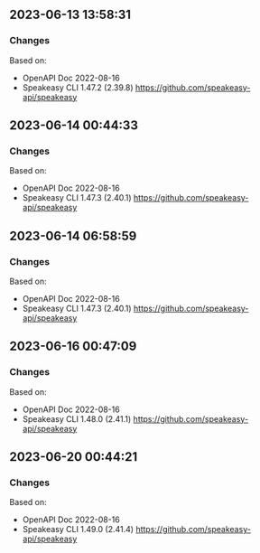

## 2023-06-13 13:58:31
### Changes
Based on:
- OpenAPI Doc 2022-08-16 
- Speakeasy CLI 1.47.2 (2.39.8) https://github.com/speakeasy-api/speakeasy

## 2023-06-14 00:44:33
### Changes
Based on:
- OpenAPI Doc 2022-08-16 
- Speakeasy CLI 1.47.3 (2.40.1) https://github.com/speakeasy-api/speakeasy

## 2023-06-14 06:58:59
### Changes
Based on:
- OpenAPI Doc 2022-08-16 
- Speakeasy CLI 1.47.3 (2.40.1) https://github.com/speakeasy-api/speakeasy

## 2023-06-16 00:47:09
### Changes
Based on:
- OpenAPI Doc 2022-08-16 
- Speakeasy CLI 1.48.0 (2.41.1) https://github.com/speakeasy-api/speakeasy

## 2023-06-20 00:44:21
### Changes
Based on:
- OpenAPI Doc 2022-08-16 
- Speakeasy CLI 1.49.0 (2.41.4) https://github.com/speakeasy-api/speakeasy